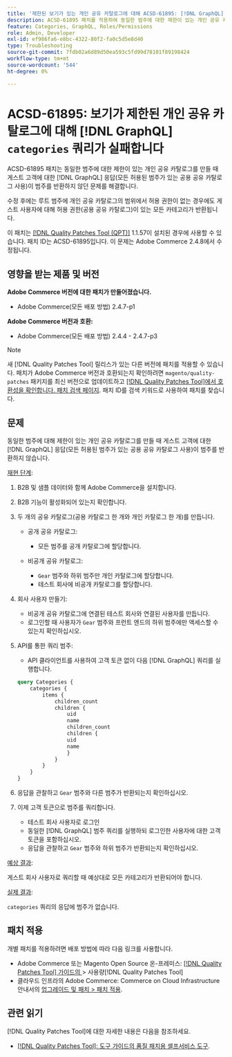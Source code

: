 ```yaml
---
title: '제한된 보기가 있는 개인 공유 카탈로그에 대해 ACSD-61895: [!DNL GraphQL] 범주 쿼리가 실패합니다'
description: ACSD-61895 패치를 적용하여 동일한 범주에 대한 제한이 있는 개인 공유 카탈로그를 만들 때 게스트 고객에 대한  [!DNL GraphQL] 응답(모든 허용된 범주가 있는 공용 공유 카탈로그 사용)이 범주를 반환하지 않은 Adobe Commerce 문제를 해결합니다.
feature: Categories, GraphQL, Roles/Permissions
role: Admin, Developer
exl-id: ef986fa6-e8bc-4322-80f2-fa0c5d5e8d40
type: Troubleshooting
source-git-commit: 7fdb02a6d89d50ea593c5fd99d78101f89198424
workflow-type: tm+mt
source-wordcount: '544'
ht-degree: 0%

---
```


# ACSD-61895: 보기가 제한된 개인 공유 카탈로그에 대해 [!DNL GraphQL] `categories` 쿼리가 실패합니다

ACSD-61895 패치는 동일한 범주에 대한 제한이 있는 개인 공유 카탈로그를 만들 때 게스트 고객에 대한 [!DNL GraphQL] 응답(모든 허용된 범주가 있는 공용 공유 카탈로그 사용)이 범주를 반환하지 않던 문제를 해결합니다.

수정 후에는 루트 범주에 개인 공유 카탈로그의 범위에서 허용 권한이 없는 경우에도 게스트 사용자에 대해 허용 권한(공용 공유 카탈로그)이 있는 모든 카테고리가 반환됩니다.

이 패치는 [[!DNL Quality Patches Tool (QPT)]](/help/tools/quality-patches-tool/quality-patches-tool-to-self-serve-quality-patches.md) 1.1.57이 설치된 경우에 사용할 수 있습니다. 패치 ID는 ACSD-61895입니다. 이 문제는 Adobe Commerce 2.4.8에서 수정됩니다.

## 영향을 받는 제품 및 버전

**Adobe Commerce 버전에 대한 패치가 만들어졌습니다.**

* Adobe Commerce(모든 배포 방법) 2.4.7-p1

**Adobe Commerce 버전과 호환:**

* Adobe Commerce(모든 배포 방법) 2.4.4 - 2.4.7-p3

>[!NOTE]
>
>새 [!DNL Quality Patches Tool] 릴리스가 있는 다른 버전에 패치를 적용할 수 있습니다. 패치가 Adobe Commerce 버전과 호환되는지 확인하려면 `magento/quality-patches` 패키지를 최신 버전으로 업데이트하고 [[!DNL Quality Patches Tool]에서 호환성을 확인합니다. 패치 검색 페이지](https://experienceleague.adobe.com/tools/commerce-quality-patches/index.html). 패치 ID를 검색 키워드로 사용하여 패치를 찾습니다.

## 문제

동일한 범주에 대해 제한이 있는 개인 공유 카탈로그를 만들 때 게스트 고객에 대한 [!DNL GraphQL] 응답(모든 허용된 범주가 있는 공용 공유 카탈로그 사용)이 범주를 반환하지 않습니다.

<u>재현 단계</u>:

1. B2B 및 샘플 데이터와 함께 Adobe Commerce을 설치합니다.
1. B2B 기능이 활성화되어 있는지 확인합니다.
1. 두 개의 공유 카탈로그(공용 카탈로그 한 개와 개인 카탈로그 한 개)를 만듭니다.

   * 공개 공유 카탈로그:

      * 모든 범주를 공개 카탈로그에 할당합니다.

   * 비공개 공유 카탈로그:

      * `Gear` 범주와 하위 범주만 개인 카탈로그에 할당합니다.
      * 테스트 회사에 비공개 카탈로그를 할당합니다.

1. 회사 사용자 만들기:

   * 비공개 공유 카탈로그에 연결된 테스트 회사와 연결된 사용자를 만듭니다.
   * 로그인할 때 사용자가 `Gear` 범주와 프런트 엔드의 하위 범주에만 액세스할 수 있는지 확인하십시오.

1. API를 통한 쿼리 범주:

   * API 클라이언트를 사용하여 고객 토큰 없이 다음 [!DNL GraphQL] 쿼리를 실행합니다.

   ```graphql
   query Categories { 
       categories { 
           items { 
               children_count 
               children { 
                   uid 
                   name 
                   children_count 
                   children { 
                   uid 
                   name 
                   } 
               } 
           } 
       } 
   }
   ```

1. 응답을 관찰하고 `Gear` 범주와 다른 범주가 반환되는지 확인하십시오.
1. 이제 고객 토큰으로 범주를 쿼리합니다.

   * 테스트 회사 사용자로 로그인
   * 동일한 [!DNL GraphQL] 범주 쿼리를 실행하되 로그인한 사용자에 대한 고객 토큰을 포함하십시오.
   * 응답을 관찰하고 `Gear` 범주와 하위 범주가 반환되는지 확인하십시오.


<u>예상 결과</u>:

게스트 회사 사용자로 쿼리할 때 예상대로 모든 카테고리가 반환되어야 합니다.

<u>실제 결과</u>:

`categories` 쿼리의 응답에 범주가 없습니다.

## 패치 적용

개별 패치를 적용하려면 배포 방법에 따라 다음 링크를 사용합니다.

* Adobe Commerce 또는 Magento Open Source 온-프레미스: [[!DNL Quality Patches Tool]  가이드의 ](/help/tools/quality-patches-tool/usage.md)> 사용량[!DNL Quality Patches Tool]
* 클라우드 인프라의 Adobe Commerce: Commerce on Cloud Infrastructure 안내서의 [업그레이드 및 패치 > 패치 적용](https://experienceleague.adobe.com/docs/commerce-cloud-service/user-guide/develop/upgrade/apply-patches.html).


## 관련 읽기

[!DNL Quality Patches Tool]에 대한 자세한 내용은 다음을 참조하세요.

* [[!DNL Quality Patches Tool]: 도구 가이드의 품질 패치용 셀프서비스 도구](/help/tools/quality-patches-tool/quality-patches-tool-to-self-serve-quality-patches.md).
